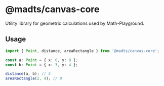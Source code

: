 # @madts/canvas-core

Utility library for geometric calculations used by Math-Playground.

## Usage

```ts
import { Point, distance, areaRectangle } from '@madts/canvas-core';

const a: Point = { x: 0, y: 0 };
const b: Point = { x: 3, y: 4 };

distance(a, b); // 5
areaRectangle(2, 4); // 8
```
